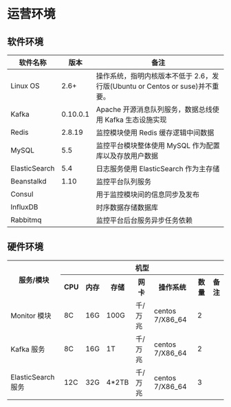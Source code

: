 # 运营环境
## 软件环境

| 软件名称      | 版本     | 备注                                                                     |
| ------------- | -------- | -----------------------------------------------------------------------|
| Linux OS      | 2.6+     | 操作系统，指明内核版本不低于 2.6，发行版(Ubuntu or Centos or suse)并不重要。|
| Kafka         | 0.10.0.1 | Apache 开源消息队列服务，数据总线使用 Kafka 生态设施实现                   |
| Redis         | 2.8.19   | 监控模块使用 Redis 缓存逻辑中间数据                                       |
| MySQL         | 5.5      | 监控平台模块整体使用 MySQL 作为配置库以及存放用户数据                      |
| ElasticSearch | 5.4      | 日志服务使用 ElasticSearch 作为主存储                                    |
| Beanstalkd    | 1.10     | 监控平台队列服务                                                         |
| Consul        |          | 用于监控模块间的信息同步及发布                                            |
| InfluxDB      |          | 时序数据存储数据库                                                       |
| Rabbitmq      |          | 监控平台后台服务异步任务依赖                                              |

## 硬件环境

<table>
    <tr>
        <th rowspan="2">服务/模块</th>
        <th colspan="7">机型</th>
    </tr>
    <tr>
        <th>CPU</th>
        <th>内存</th>
        <th>存储</th>
        <th>网卡</th>
        <th>操作系统</th>
        <th>数量</th>
        <th>备注</th>
    </tr>
    <tr>
        <td>Monitor 模块</td>
        <td>8C</td>
        <td>16G</td>
        <td>100G</td>
        <td>千/万兆</td>
        <td>centos 7/X86_64</td>
        <td>2</td>
        <td></td>
    </tr>
    <tr>
        <td>Kafka 服务</td>
        <td>8C</td>
        <td>16G</td>
        <td>1T</td>
        <td>千/万兆</td>
        <td>centos 7/X86_64</td>
        <td>2</td>
        <td></td>
    </tr>
    <tr>
        <td>ElasticSearch 服务</td>
        <td>12C</td>
        <td>32G</td>
        <td>4*2TB</td>
        <td>千/万兆</td>
        <td>centos 7/X86_64</td>
        <td>3</td>
        <td></td>
    </tr>
</table>

